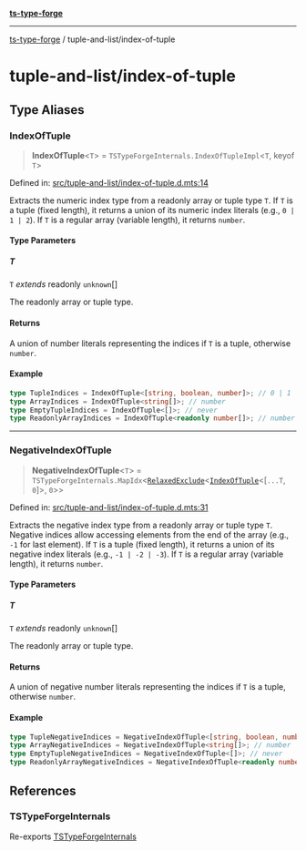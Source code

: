 [**ts-type-forge**](../README.md)

---

[ts-type-forge](../README.md) / tuple-and-list/index-of-tuple

# tuple-and-list/index-of-tuple

## Type Aliases

### IndexOfTuple

> **IndexOfTuple**\<`T`\> = `TSTypeForgeInternals.IndexOfTupleImpl`\<`T`, keyof `T`\>

Defined in: [src/tuple-and-list/index-of-tuple.d.mts:14](https://github.com/noshiro-pf/ts-type-forge/blob/main/src/tuple-and-list/index-of-tuple.d.mts#L14)

Extracts the numeric index type from a readonly array or tuple type `T`.
If `T` is a tuple (fixed length), it returns a union of its numeric index literals (e.g., `0 | 1 | 2`).
If `T` is a regular array (variable length), it returns `number`.

#### Type Parameters

##### T

`T` _extends_ readonly `unknown`[]

The readonly array or tuple type.

#### Returns

A union of number literals representing the indices if `T` is a tuple, otherwise `number`.

#### Example

```ts
type TupleIndices = IndexOfTuple<[string, boolean, number]>; // 0 | 1 | 2
type ArrayIndices = IndexOfTuple<string[]>; // number
type EmptyTupleIndices = IndexOfTuple<[]>; // never
type ReadonlyArrayIndices = IndexOfTuple<readonly number[]>; // number
```

---

### NegativeIndexOfTuple

> **NegativeIndexOfTuple**\<`T`\> = `TSTypeForgeInternals.MapIdx`\<[`RelaxedExclude`](../record/std.md#relaxedexclude)\<[`IndexOfTuple`](#indexoftuple)\<\[`...T`, `0`\]\>, `0`\>\>

Defined in: [src/tuple-and-list/index-of-tuple.d.mts:31](https://github.com/noshiro-pf/ts-type-forge/blob/main/src/tuple-and-list/index-of-tuple.d.mts#L31)

Extracts the negative index type from a readonly array or tuple type `T`.
Negative indices allow accessing elements from the end of the array (e.g., `-1` for last element).
If `T` is a tuple (fixed length), it returns a union of its negative index literals (e.g., `-1 | -2 | -3`).
If `T` is a regular array (variable length), it returns `number`.

#### Type Parameters

##### T

`T` _extends_ readonly `unknown`[]

The readonly array or tuple type.

#### Returns

A union of negative number literals representing the indices if `T` is a tuple, otherwise `number`.

#### Example

```ts
type TupleNegativeIndices = NegativeIndexOfTuple<[string, boolean, number]>; // -1 | -2 | -3
type ArrayNegativeIndices = NegativeIndexOfTuple<string[]>; // number
type EmptyTupleNegativeIndices = NegativeIndexOfTuple<[]>; // never
type ReadonlyArrayNegativeIndices = NegativeIndexOfTuple<readonly number[]>; // number
```

## References

### TSTypeForgeInternals

Re-exports [TSTypeForgeInternals](../branded-types/brand/namespaces/TSTypeForgeInternals/README.md)
